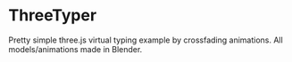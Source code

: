 # ThreeTyper

Pretty simple three.js virtual typing example by crossfading animations.  All models/animations made in Blender.  
